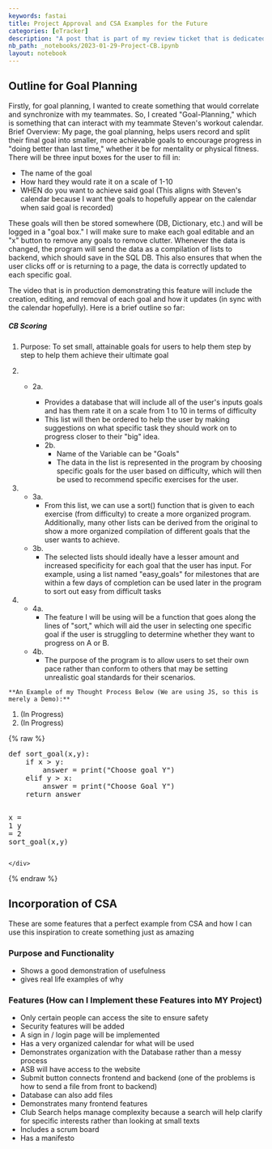 ```yaml
---
keywords: fastai
title: Project Approval and CSA Examples for the Future
categories: [eTracker]
description: "A post that is part of my review ticket that is dedicated to my outline/write-up of materials needed for College Board, Beneficial and Harmful effects, and a revision of all the questions I got incorrect on the MCQ."
nb_path: _notebooks/2023-01-29-Project-CB.ipynb
layout: notebook
---
```


<!--
#################################################
### THIS FILE WAS AUTOGENERATED! DO NOT EDIT! ###
#################################################
# file to edit: _notebooks/2023-01-29-Project-CB.ipynb
-->

<div class="container" id="notebook-container">
        
<div class="cell border-box-sizing text_cell rendered"><div class="inner_cell">
<div class="text_cell_render border-box-sizing rendered_html">
<h2 id="Outline-for-Goal-Planning">Outline for Goal Planning<a class="anchor-link" href="#Outline-for-Goal-Planning"> </a></h2><p>Firstly, for goal planning, I wanted to create something that would correlate and synchronize with my teammates. So, I created "Goal-Planning," which is something that can interact with my teammate Steven's workout calendar.
Brief Overview: My page, the goal planning, helps users record and split their final goal into smaller, more achievable goals to encourage progress in "doing better than last time," whether it be for mentality or physical fitness. There will be three input boxes for the user to fill in:</p>
<ul>
<li>The name of the goal</li>
<li>How hard they would rate it on a scale of 1-10</li>
<li>WHEN do you want to achieve said goal (This aligns with Steven's calendar because I want the goals to hopefully appear on the calendar when said goal is recorded)</li>
</ul>
<p>These goals will then be stored somewhere (DB, Dictionary, etc.) and will be logged in a "goal box." I will make sure to make each goal editable and an "x" button to remove any goals to remove clutter. Whenever the data is changed, the program will send the data as a compilation of lists to backend, which should save in the SQL DB. This also ensures that when the user clicks off or is returning to a page, the data is correctly updated to each specific goal.</p>
<p>The video that is in production demonstrating this feature will include the creation, editing, and removal of each goal and how it updates (in sync with the calendar hopefully).
Here is a brief outline so far:</p>
<h5 id="CB-Scoring">CB Scoring<a class="anchor-link" href="#CB-Scoring"> </a></h5><ol>
<li><p>Purpose: To set small, attainable goals for users to help them step by step to help them achieve their ultimate goal</p>
</li>
<li><ul>
<li><p>2a.</p>
<ul>
<li>Provides a database that will include all of the user's inputs goals and has them rate it on a scale from 1 to 10 in terms of difficulty</li>
<li>This list will then be ordered to help the user by making suggestions on what specific task they should work on to progress closer to their "big" idea.</li>
</ul>
<ul>
<li>2b.<ul>
<li>Name of the Variable can be "Goals"</li>
<li>The data in the list is represented in the program by choosing specific goals for the user based on difficulty, which will then be used to recommend specific exercises for the user.</li>
</ul>
</li>
</ul>
</li>
</ul>
</li>
<li><ul>
<li>3a.<ul>
<li>From this list, we can use a sort() function that is given to each exercise (from difficulty) to create a more organized program. Additionally, many other lists can be derived from the original to show a more organized compilation of different goals that the user wants to achieve.</li>
</ul>
</li>
<li>3b. <ul>
<li>The selected lists should ideally have a lesser amount and increased specificity for each goal that the user has input. For example, using a list named "easy_goals" for milestones that are within a few days of completion can be used later in the program to sort out easy from difficult tasks</li>
</ul>
</li>
</ul>
</li>
<li><ul>
<li>4a.<ul>
<li>The feature I will be using will be a function that goes along the lines of "sort," which will aid the user in selecting one specific goal if the user is struggling to determine whether they want to progress on A or B.</li>
</ul>
</li>
<li>4b.<ul>
<li>The purpose of the program is to allow users to set their own pace rather than conform to others that may be setting unrealistic goal standards for their scenarios.</li>
</ul>
</li>
</ul>
</li>
</ol>

<pre><code>**An Example of my Thought Process Below (We are using JS, so this is merely a Demo):**
</code></pre>
<ol>
<li>(In Progress)</li>
<li>(In Progress)</li>
</ol>

</div>
</div>
</div>
    {% raw %}
    
<div class="cell border-box-sizing code_cell rendered">
<div class="input">

<div class="inner_cell">
    <div class="input_area">
<div class=" highlight hl-python"><pre><span></span><span class="k">def</span> <span class="nf">sort_goal</span><span class="p">(</span><span class="n">x</span><span class="p">,</span><span class="n">y</span><span class="p">):</span>
    <span class="k">if</span> <span class="n">x</span> <span class="o">&gt;</span> <span class="n">y</span><span class="p">:</span>
        <span class="n">answer</span> <span class="o">=</span> <span class="nb">print</span><span class="p">(</span><span class="s2">&quot;Choose goal Y&quot;</span><span class="p">)</span>
    <span class="k">elif</span> <span class="n">y</span> <span class="o">&gt;</span> <span class="n">x</span><span class="p">:</span>
        <span class="n">answer</span> <span class="o">=</span> <span class="nb">print</span><span class="p">(</span><span class="s2">&quot;Choose Goal Y&quot;</span><span class="p">)</span>
    <span class="k">return</span> <span class="n">answer</span>
    
<span class="n">x</span> <span class="o">=</span> <span class="mi">1</span>
<span class="n">y</span> <span class="o">=</span> <span class="mi">2</span>
<span class="n">sort_goal</span><span class="p">(</span><span class="n">x</span><span class="p">,</span><span class="n">y</span><span class="p">)</span>
</pre></div>

    </div>
</div>
</div>

</div>
    {% endraw %}

<div class="cell border-box-sizing text_cell rendered"><div class="inner_cell">
<div class="text_cell_render border-box-sizing rendered_html">
<h2 id="Incorporation-of-CSA">Incorporation of CSA<a class="anchor-link" href="#Incorporation-of-CSA"> </a></h2><p>These are some features that a perfect example from CSA and how I can use this inspiration to create something just as amazing</p>
<h3 id="Purpose-and-Functionality">Purpose and Functionality<a class="anchor-link" href="#Purpose-and-Functionality"> </a></h3><ul>
<li>Shows a good demonstration of usefulness</li>
<li>gives real life examples of why </li>
</ul>
<h3 id="Features-(How-can-I-Implement-these-Features-into-MY-Project)">Features (How can I Implement these Features into MY Project)<a class="anchor-link" href="#Features-(How-can-I-Implement-these-Features-into-MY-Project)"> </a></h3><ul>
<li>Only certain people can access the site to ensure safety</li>
<li>Security features will be added</li>
<li>A sign in / login page will be implemented</li>
<li>Has a very organized calendar for what will be used</li>
<li>Demonstrates organization with the Database rather than a messy process</li>
<li>ASB will have access to the website</li>
<li>Submit button connects frontend and backend (one of the problems is how to send a file from front to backend)</li>
<li>Database can also add files</li>
<li>Demonstrates many frontend features</li>
<li>Club Search helps manage complexity because a search will help clarify for specific interests rather than looking at small texts</li>
<li>Includes a scrum board</li>
<li>Has a manifesto</li>
</ul>

</div>
</div>
</div>
<div class="cell border-box-sizing text_cell rendered"><div class="inner_cell">
<div class="text_cell_render border-box-sizing rendered_html">
<h3 id="-"> <a class="anchor-link" href="#-"> </a></h3>
</div>
</div>
</div>
</div>
 

